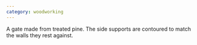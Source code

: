 ```yaml
---
category: woodworking
---
```

A gate made from treated pine. The side supports are contoured to match the walls they rest against.
